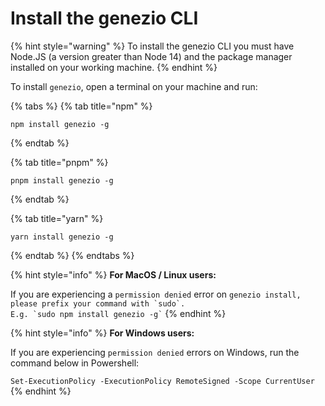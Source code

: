 # Install the genezio CLI

{% hint style="warning" %}
To install the genezio CLI you must have Node.JS (a version greater than Node 14) and the package manager installed on your working machine.
{% endhint %}

To install `genezio`, open a terminal on your machine and run:

{% tabs %}
{% tab title="npm" %}
```
npm install genezio -g
```
{% endtab %}

{% tab title="pnpm" %}
```
pnpm install genezio -g
```
{% endtab %}

{% tab title="yarn" %}
```
yarn install genezio -g
```
{% endtab %}
{% endtabs %}

{% hint style="info" %}
**For MacOS / Linux users:**

If you are experiencing a `permission denied` error on ``genezio install, please prefix your command with `sudo`.`` \
`` E.g. `sudo npm install genezio -g` ``
{% endhint %}

{% hint style="info" %}
**For Windows users:**

If you are experiencing `permission denied` errors on Windows, run the command below in Powershell:

`Set-ExecutionPolicy -ExecutionPolicy RemoteSigned -Scope CurrentUser`
{% endhint %}
